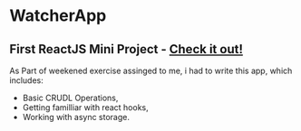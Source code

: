 # WatcherApp
## First ReactJS Mini Project - [Check it out!](https://avihayr.github.io/WatcherApp/)

As Part of weekened exercise assinged to me, i had to write this app, which includes:
- Basic CRUDL Operations,
- Getting familliar with react hooks,
- Working with async storage.
